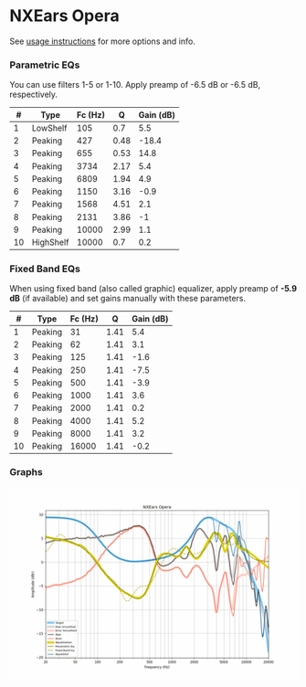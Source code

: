 # NXEars Opera
See [usage instructions](https://github.com/jaakkopasanen/AutoEq#usage) for more options and info.

### Parametric EQs
You can use filters 1-5 or 1-10. Apply preamp of -6.5 dB or -6.5 dB, respectively.

|   # | Type      |   Fc (Hz) |    Q |   Gain (dB) |
|-----|-----------|-----------|------|-------------|
|   1 | LowShelf  |       105 | 0.7  |         5.5 |
|   2 | Peaking   |       427 | 0.48 |       -18.4 |
|   3 | Peaking   |       655 | 0.53 |        14.8 |
|   4 | Peaking   |      3734 | 2.17 |         5.4 |
|   5 | Peaking   |      6809 | 1.94 |         4.9 |
|   6 | Peaking   |      1150 | 3.16 |        -0.9 |
|   7 | Peaking   |      1568 | 4.51 |         2.1 |
|   8 | Peaking   |      2131 | 3.86 |        -1   |
|   9 | Peaking   |     10000 | 2.99 |         1.1 |
|  10 | HighShelf |     10000 | 0.7  |         0.2 |

### Fixed Band EQs
When using fixed band (also called graphic) equalizer, apply preamp of **-5.9 dB** (if available) and set gains manually with these parameters.

|   # | Type    |   Fc (Hz) |    Q |   Gain (dB) |
|-----|---------|-----------|------|-------------|
|   1 | Peaking |        31 | 1.41 |         5.4 |
|   2 | Peaking |        62 | 1.41 |         3.1 |
|   3 | Peaking |       125 | 1.41 |        -1.6 |
|   4 | Peaking |       250 | 1.41 |        -7.5 |
|   5 | Peaking |       500 | 1.41 |        -3.9 |
|   6 | Peaking |      1000 | 1.41 |         3.6 |
|   7 | Peaking |      2000 | 1.41 |         0.2 |
|   8 | Peaking |      4000 | 1.41 |         5.2 |
|   9 | Peaking |      8000 | 1.41 |         3.2 |
|  10 | Peaking |     16000 | 1.41 |        -0.2 |

### Graphs
![](./NXEars%20Opera.png)
